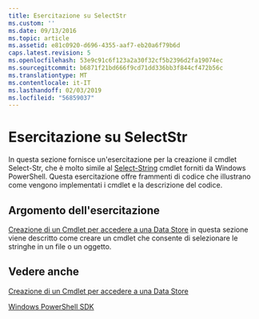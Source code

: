 ```yaml
---
title: Esercitazione su SelectStr
ms.custom: ''
ms.date: 09/13/2016
ms.topic: article
ms.assetid: e81c0920-d696-4355-aaf7-eb20a6f79b6d
caps.latest.revision: 5
ms.openlocfilehash: 53e9c91c6f123a2a30f32cf5b2396d2fa19074ec
ms.sourcegitcommit: b6871f21bd666f9cd71dd336bb3f844cf472b56c
ms.translationtype: MT
ms.contentlocale: it-IT
ms.lasthandoff: 02/03/2019
ms.locfileid: "56859037"
---
```

# <a name="selectstr-tutorial"></a>Esercitazione su SelectStr

In questa sezione fornisce un'esercitazione per la creazione il cmdlet Select-Str, che è molto simile al [Select-String](/powershell/module/microsoft.powershell.utility/select-string) cmdlet forniti da Windows PowerShell. Questa esercitazione offre frammenti di codice che illustrano come vengono implementati i cmdlet e la descrizione del codice.

## <a name="topic-in-this-tutorial"></a>Argomento dell'esercitazione

[Creazione di un Cmdlet per accedere a una Data Store](./creating-a-cmdlet-to-access-a-data-store.md) in questa sezione viene descritto come creare un cmdlet che consente di selezionare le stringhe in un file o un oggetto.

## <a name="see-also"></a>Vedere anche

[Creazione di un Cmdlet per accedere a una Data Store](./creating-a-cmdlet-to-access-a-data-store.md)

[Windows PowerShell SDK](../windows-powershell-reference.md)
